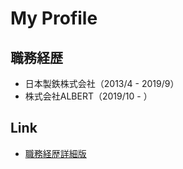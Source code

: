 # My Profile

## 職務経歴
- 日本製鉄株式会社（2013/4 - 2019/9）
- 株式会社ALBERT（2019/10 - ）

## Link
- [職務経歴詳細版](https://github.com/ykato27/resume)
